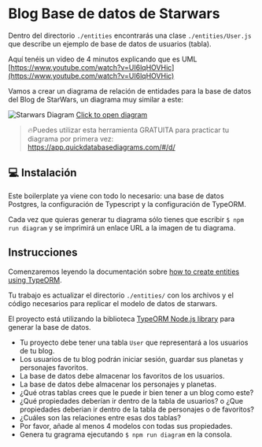 # Blog Base de datos de Starwars 

Dentro del directorio `./entities` encontrarás una clase `./entities/User.js` que describe un ejemplo de base de datos de usuarios (tabla).

Aquí tenéis un video de 4 minutos explicando que es UML [https://www.youtube.com/watch?v=UI6lqHOVHic](https://www.youtube.com/watch?v=UI6lqHOVHic)

Vamos a crear un diagrama de relación de entidades para la base de datos del Blog de StarWars, un diagrama muy similar a este:

![Starwars Diagram](https://github.com/breatheco-de/exercise-starwars-data-modeling/blob/master/assets/example.png?raw=true)
[Click to open diagram](https://app.quickdatabasediagrams.com/#/d/LxNXQZ)

> 🔥Puedes utilizar esta herramienta GRATUITA para practicar tu diagrama por primera vez: https://app.quickdatabasediagrams.com/#/d/

## 💻 Instalación

Este boilerplate ya viene con todo lo necesario: una base de datos Postgres, la configuración de Typescript y la configuración de TypeORM.

Cada vez que quieras generar tu diagrama sólo tienes que escribir `$ npm run diagram` y se imprimirá un enlace URL a la imagen de tu diagrama.

## Instrucciones

Comenzaremos leyendo la documentación sobre [how to create entities using TypeORM](https://typeorm.io/#/entities).

Tu trabajo es actualizar el directorio `./entities/` con los archivos y el código necesarios para replicar el modelo de datos de starwars.

El proyecto está utilizando la biblioteca [TypeORM Node.js library](https://typeorm.io/#/) para generar la base de datos.

- Tu proyecto debe tener una tabla `User` que representará a los usuarios de tu blog.
- Los usuarios de tu blog podrán iniciar sesión, guardar sus planetas y personajes favoritos.
- La base de datos debe almacenar los favoritos de los usuarios.
- La base de datos debe almacenar los personajes y planetas.
- ¿Qué otras tablas crees que le puede ir bien tener a un blog como este?
- ¿Qué propiedades deberían ir dentro de la tabla de usuarios? o ¿Que propiedades deberian ir dentro de la tabla de personajes o de favoritos?
- ¿Cuáles son las relaciones entre esas dos tablas?
- Por favor, añade al menos 4 modelos con todas sus propiedades.
- Genera tu gragrama ejecutando `$ npm run diagram` en la consola.

